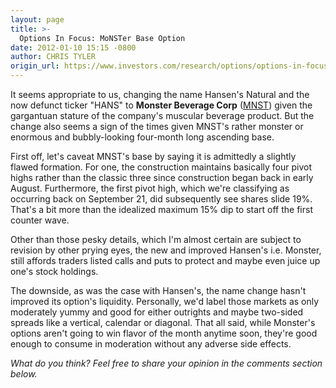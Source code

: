 ```yaml
---
layout: page
title: >-
  Options In Focus: MoNSTer Base Option
date: 2012-01-10 15:15 -0800
author: CHRIS TYLER
origin_url: https://www.investors.com/research/options/options-in-focus-monster-base-option/
---
```






It seems appropriate to us, changing the name Hansen's Natural and the now defunct ticker "HANS" to **Monster Beverage Corp** ([MNST](https://research.investors.com/quote.aspx?symbol=MNST)) given the gargantuan stature of the company's muscular beverage product. But the change also seems a sign of the times given MNST's rather monster or enormous and bubbly-looking four-month long ascending base.

  

First off, let's caveat MNST's base by saying it is admittedly a slightly flawed formation. For one, the construction maintains basically four pivot highs rather than the classic three since construction began back in early August. Furthermore, the first pivot high, which we're classifying as occurring back on September 21, did subsequently see shares slide 19%. That's a bit more than the idealized maximum 15% dip to start off the first counter wave.

  

Other than those pesky details, which I'm almost certain are subject to revision by other prying eyes, the new and improved Hansen's i.e. Monster, still affords traders listed calls and puts to protect and maybe even juice up one's stock holdings.

  

The downside, as was the case with Hansen's, the name change hasn't improved its option's liquidity. Personally, we'd label those markets as only moderately yummy and good for either outrights and maybe two-sided spreads like a vertical, calendar or diagonal. That all said, while Monster's options aren't going to win flavor of the month anytime soon, they're good enough to consume in moderation without any adverse side effects.

  

*What do you think? Feel free to share your opinion in the comments section below.*




